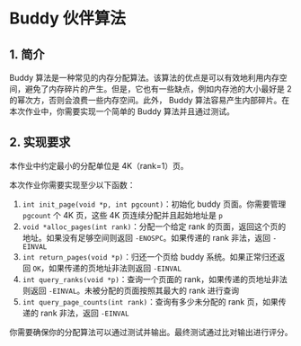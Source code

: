 # Buddy 伙伴算法

## 1. 简介

Buddy 算法是一种常见的内存分配算法。该算法的优点是可以有效地利用内存空间，避免了内存碎片的产生。但是，它也有一些缺点，例如内存池的大小最好是 2 的幂次方，否则会浪费一些内存空间。此外， Buddy 算法容易产生内部碎片。在本次作业中，你需要实现一个简单的 Buddy 算法并且通过测试。  

## 2. 实现要求

本作业中约定最小的分配单位是 4K（rank=1）页。

本次作业你需要实现至少以下函数：

1. `int init_page(void *p, int pgcount)`：初始化 buddy 页面。你需要管理 `pgcount` 个 4K 页，这些 4K 页连续分配并且起始地址是 `p`
2. `void *alloc_pages(int rank)`：分配一个给定 rank 的页面，返回这个页的地址。如果没有足够空间则返回 `-ENOSPC`。如果传递的 rank 非法，返回 `-EINVAL`
3. `int return_pages(void *p)`：归还一个页给 buddy 系统。如果正常归还返回 `OK`，如果传递的页地址非法则返回 `-EINVAL`
4. `int query_ranks(void *p)`：查询一个页面的 rank，如果传递的页地址非法则返回 `-EINVAL`。未被分配的页面按照其最大的 rank 进行查询
5. `int query_page_counts(int rank)`：查询有多少未分配的 rank 页，如果传递的 rank 非法，返回 `-EINVAL`

你需要确保你的分配算法可以通过测试并输出。最终测试通过比对输出进行评分。  